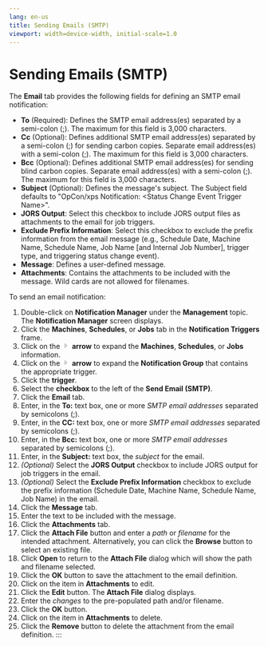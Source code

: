 ```yaml
---
lang: en-us
title: Sending Emails (SMTP)
viewport: width=device-width, initial-scale=1.0
---
```


# Sending Emails (SMTP)

The **Email** tab provides the following fields for defining an SMTP
email notification:

-   **To** (Required): Defines the SMTP email address(es) separated by a
    semi-colon (;). The maximum for this field is 3,000 characters.
-   **Cc** (Optional): Defines additional SMTP email address(es)
    separated by a semi-colon (;) for sending carbon copies. Separate
    email address(es) with a semi-colon (;). The maximum for this field
    is 3,000 characters.
-   **Bcc** (Optional): Defines additional SMTP email address(es) for
    sending blind carbon copies. Separate email address(es) with a
    semi-colon (;). The maximum for this field is 3,000 characters.
-   **Subject** (Optional): Defines the message\'s subject. The Subject
    field defaults to \"OpCon/xps Notification: \<Status Change Event
    Trigger Name\>\".
-   **JORS Output**: Select this checkbox to include JORS output files
    as attachments to the email for job triggers.
-   **Exclude Prefix Information**: Select this checkbox to exclude the
    prefix information from the email message (e.g., Schedule Date,
    Machine Name, Schedule Name, Job Name \[and Internal Job Number\],     trigger type, and triggering status change event).
-   **Message**: Defines a user-defined message.
-   **Attachments**: Contains the attachments to be included with the
    message. Wild cards are not allowed for filenames.

To send an email notification:

1.  Double-click on **Notification Manager** under the **Management**
    topic. The **Notification Manager** screen displays.
2.  Click the **Machines**, **Schedules**, or **Jobs** tab in the
    **Notification Triggers** frame.
3.  Click on the ![](../../../Resources/Images/EM/EMarrowtoexpand.png)
    **arrow** to expand the **Machines**, **Schedules**, or **Jobs**
    information.
4.  Click on the ![](../../../Resources/Images/EM/EMarrowtoexpand.png)
    **arrow** to expand the **Notification Group** that contains the
    appropriate trigger.
5.  Click the **trigger**.
6.  Select the **checkbox** to the left of the **Send Email (SMTP)**.
7.  Click the **Email** tab.
8.  Enter, in the **To:** text box, one or more *SMTP email addresses*
    separated by semicolons (;).
9.  Enter, in the **CC:** text box, one or more *SMTP email addresses*
    separated by semicolons (;).
10. Enter, in the **Bcc:** text box, one or more *SMTP email addresses*
    separated by semicolons (;).
11. Enter, in the **Subject:** text box, the *subject* for the email.
12. *(Optional)* Select the **JORS Output** checkbox to
    include JORS output for job triggers in the email.
13. *(Optional)* Select the **Exclude Prefix
    Information** checkbox to exclude the prefix information (Schedule
    Date, Machine Name, Schedule Name, Job Name) in the email.
14. Click the **Message** tab.
15. Enter the text to be included with the message.
16. Click the **Attachments** tab.
17. Click the **Attach File** button and enter a *path* or *filename*
    for the intended attachment. Alternatively, you can click the
    **Browse** button to select an existing file.
18. Click **Open** to return to the **Attach File** dialog which will
    show the path and filename selected.
19. Click the **OK** button to save the attachment to the email
    definition.
20. Click on the item in **Attachments** to edit.
21. Click the **Edit** button. The **Attach File** dialog displays.
22. Enter the *changes* to the pre-populated path and/or filename.
23. Click the **OK** button.
24. Click on the item in **Attachments** to delete.
25. Click the **Remove** button to delete the attachment from the email
    definition.
:::

 

